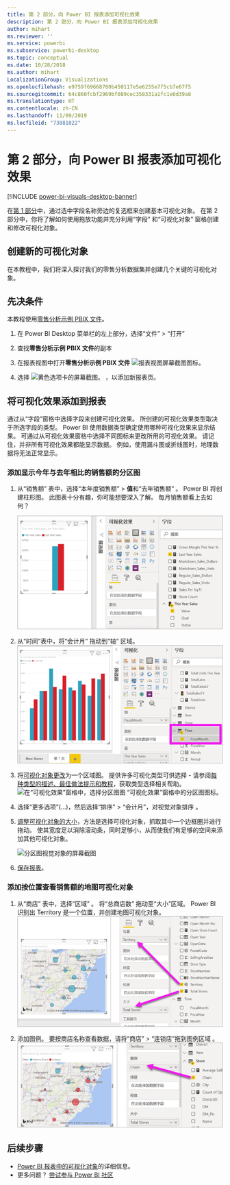 ```yaml
---
title: 第 2 部分，向 Power BI 报表添加可视化效果
description: 第 2 部分，向 Power BI 报表添加可视化效果
author: mihart
ms.reviewer: ''
ms.service: powerbi
ms.subservice: powerbi-desktop
ms.topic: conceptual
ms.date: 10/28/2018
ms.author: mihart
LocalizationGroup: Visualizations
ms.openlocfilehash: e9759f69668780b450117e5e6255e7f5cb7e67f5
ms.sourcegitcommit: 64c860fcbf2969bf089cec358331a1fc1e0d39a8
ms.translationtype: HT
ms.contentlocale: zh-CN
ms.lasthandoff: 11/09/2019
ms.locfileid: "73881022"
---
```

# <a name="part-2-add-visualizations-to-a-power-bi-report"></a>第 2 部分，向 Power BI 报表添加可视化效果

[!INCLUDE [power-bi-visuals-desktop-banner](../includes/power-bi-visuals-desktop-banner.md)]

在[第 1 部分](power-bi-report-add-visualizations-i.md)中，通过选中字段名称旁边的复选框来创建基本可视化对象。  在第 2 部分中，你将了解如何使用拖放功能并充分利用“字段”  和“可视化对象”  窗格创建和修改可视化对象。


## <a name="create-a-new-visualization"></a>创建新的可视化对象
在本教程中，我们将深入探讨我们的零售分析数据集并创建几个关键的可视化对象。

## <a name="prerequisites"></a>先决条件

本教程使用[零售分析示例 PBIX 文件](https://download.microsoft.com/download/9/6/D/96DDC2FF-2568-491D-AAFA-AFDD6F763AE3/Retail%20Analysis%20Sample%20PBIX.pbix)。

1. 在 Power BI Desktop 菜单栏的左上部分，选择“文件” > “打开”  
   
2. 查找**零售分析示例 PBIX 文件**的副本

1. 在报表视图中打开**零售分析示例 PBIX 文件** ![报表视图屏幕截图图标](media/power-bi-visualization-kpi/power-bi-report-view.png)。

1. 选择 ![黄色选项卡的屏幕截图。](media/power-bi-visualization-kpi/power-bi-yellow-tab.png) ，以添加新报表页。

## <a name="add-visualizations-to-the-report"></a>将可视化效果添加到报表

通过从“字段”窗格中选择字段来创建可视化效果。  所创建的可视化效果类型取决于所选字段的类型。 Power BI 使用数据类型确定使用哪种可视化效果来显示结果。 可通过从可视化效果窗格中选择不同图标来更改所用的可视化效果。 请记住，并非所有可视化效果都能显示数据。 例如，使用漏斗图或折线图时，地理数据将无法正常显示。 


### <a name="add-an-area-chart-that-looks-at-this-years-sales-compared-to-last-year"></a>添加显示今年与去年相比的销售额的分区图

1. 从“销售额”  表中，选择“本年度销售额”   > **值**和“去年销售额”  。 Power BI 将创建柱形图。  此图表十分有趣，你可能想要深入了解。 每月销售额看上去如何？  
   
   ![显示柱形图的屏幕截图](media/power-bi-report-add-visualizations-ii/power-bi-start.png)

2. 从“时间”表中，将“会计月”  拖动到“轴”  区域。  
   ![显示将会计月作为轴的柱形图的屏幕截图](media/power-bi-report-add-visualizations-ii/power-bi-fiscalmonth.png)

3. 将[可视化对象更改](power-bi-report-change-visualization-type.md)为一个区域图。  提供许多可视化类型可供选择 - 请参阅[每种类型的描述、最佳做法提示和教程](power-bi-visualization-types-for-reports-and-q-and-a.md)，获取类型选择相关帮助。 ![在“可视化效果”窗格中，选择分区图图 “可视化效果”窗格中的分区图图标](media/power-bi-report-add-visualizations-ii/power-bi-area-chart.png)。

4. 选择“更多选项”(…)，然后选择“排序” >  “会计月”，对视觉对象排序    。

5. [调整可视化对象的大小](power-bi-visualization-move-and-resize.md)，方法是选择可视化对象，抓取其中一个边框圈并进行拖动。 使其宽度足以消除滚动条，同时足够小，从而使我们有足够的空间来添加其他可视化对象。
   
   ![分区图视觉对象的屏幕截图](media/power-bi-report-add-visualizations-ii/pbi_part2_7b.png)
6. [保存报表](../service-report-save.md)。

### <a name="add-a-map-visualization-that-looks-at-sales-by-location"></a>添加按位置查看销售额的地图可视化对象

1. 从“商店”  表中，选择“区域”  。 将“总商店数”  拖动至“大小”区域。 Power BI 识别出 Territory 是一个位置，并创建地图可视化对象。  
   ![分区图](media/power-bi-report-add-visualizations-ii/power-bi-map1.png)

2. 添加图例。  要按商店名称查看数据，请将“商店” > “连锁店”拖到图例区域   。  
   ![带有箭头（从字段列表中的链到图例桶中的链）的报表画布](media/power-bi-report-add-visualizations-ii/power-bi-chain.png)

## <a name="next-steps"></a>后续步骤
* [Power BI 报表中的可视化对象](power-bi-report-visualizations.md)的详细信息。  
* 更多问题？ [尝试参与 Power BI 社区](https://community.powerbi.com/)

